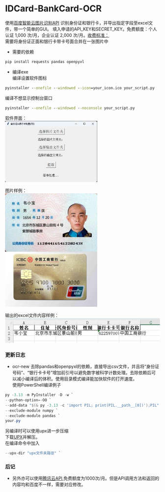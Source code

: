 # IDCard-BankCard-OCR

使用[百度智能云图片识别API](https://ai.baidu.com/tech/ocr)  识别身份证和银行卡，并导出指定字段至excel文件，带一个简单的GUI。
填入申请的API_KEY和SECRET_KEY。免费额度：个人认证 1,000 次/月，企业认证 2,000 次/月。[收费标准：](https://ai.baidu.com/ai-doc/OCR/9k3h7xuv6)  
需要将身份证正面和银行卡带卡号面合并在一张图片中  

- 需要的依赖  
```python
pip install requests pandas openpyxl
```
- 编译exe  
编译设置软件图标
```cmd
pyinstaller --onefile --windowed --icon=your_icon.ico your_script.py
```
编译不想显示控制台窗口  
```cmd
pyinstaller --onefile --windowed --noconsole your_script.py
```

软件界面：   
<img src="https://raw.githubusercontent.com/maplefz/IDCard-BankCard-OCR/refs/heads/main/assets/1-main.jpg" width="300px">

图片样例：  
<img src="https://raw.githubusercontent.com/maplefz/IDCard-BankCard-OCR/refs/heads/main/assets/2-sample.jpg" width="300px">

输出的excel文件内容样例：  
![excel样例](https://raw.githubusercontent.com/maplefz/IDCard-BankCard-OCR/refs/heads/main/assets/3-result.jpg)  

### 更新日志
- ocr-new
去除pandas和openpyxl的依赖，直接导出csv文件，并且将“身份证号码”、“银行卡卡号”增加前引号以避免数字被科学计数处理。去除依赖后可以减小编译后的体积。使用目录模式编译能加快软件的打开速度。  
使用PowerShell编译例子
```PowerShell
py -3.13 -m PyInstaller -D -w `
--python-option=-OO `
--add-data "$(& py -3.13 -c 'import PIL; print(PIL.__path__[0])');PIL" `
--exclude-module numpy `
--exclude-module pandas `
your.py
```
另编译时可以使用upx进一步压缩  
下载[UPX](https://upx.github.io/)并解压。  
在编译命令中加入  
```PowerShell
--upx-dir "upx文件夹路径" `
```

### 后记
- 另外亦可以使用[腾讯云API](https://cloud.tencent.com/document/product/866/33524),免费额度为1000次/月。但是API调用方法和返回的内容均和百度不一样，需要对应修改。
